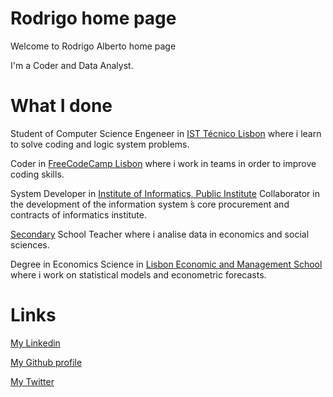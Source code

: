 

# Rodrigo home page

Welcome to Rodrigo Alberto home page

I'm a Coder and Data Analyst.

# What I done

Student of Computer Science Engeneer in [IST Técnico Lisbon](https://tecnico.ulisboa.pt/en/) where i learn to solve coding and logic system problems.

Coder in [FreeCodeCamp Lisbon](https://www.freecodecamplisbon.org/) where i work in teams in order to improve coding skills.

System Developer in [Institute of Informatics, Public Institute](http://www.seg-social.pt/ii-ip-instituto-de-informatica-ip)
Collaborator in the development of the information system ́s core procurement and contracts of informatics institute.

[Secondary](https://www.dgae.mec.pt/) School Teacher where i analise data in economics and social sciences.

Degree in Economics Science in [Lisbon Economic and Management School](https://www.iseg.ulisboa.pt/) where i work on statistical models and econometric forecasts.

# Links

[My Linkedin](https://www.linkedin.com/in/rodalbert/)

[My Github profile](https://github.com/rodalbert)

[My Twitter](https://twitter.com/rodrigogalbert)


